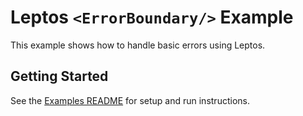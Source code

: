 # Leptos `<ErrorBoundary/>` Example

This example shows how to handle basic errors using Leptos.

## Getting Started

See the [Examples README](../README.md) for setup and run instructions.

